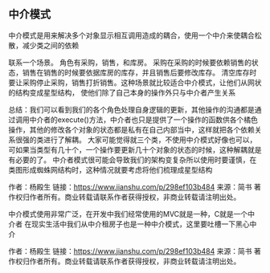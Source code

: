 ## 中介模式

中介模式是用来解决多个对象显示相互调用造成的耦合，使用一个中介来使耦合松散，减少类之间的依赖

联系一个场景。
角色有采购，销售，和库房。
采购在采购的时候要依赖销售的状态，销售在销售的时候要依据库房的库存，并且销售后要修改库存。
清空库存时要让采购停止采购，销售打折销售。这种场景就比较适合中介模式，让他们从网状的结构变成星型结构，
使他们除了自己本身的操作外只与中介者产生关系

总结：我们可以看到我们的各个角色处理自身逻辑的更新，其他操作的沟通都是通过调用中介者的execute()方法，中介者也只是提供了一个操作的函数供各个橘色操作，其他的修改各个对象的状态都是私有在自己内部当中，这样就把各个依赖关系很强的类进行了解耦。
大家可能觉得就三个类，不使用中介模式好像也可以，可如果当类型有几十个，一个操作要更新几十个对象的状态的时候，这种解耦就是有必要的了。
中介者模式很可能会导致我们的架构变复杂所以使用时要谨慎，在类图形成蜘蛛网结构时，这种情况就要考虑将他们梳理成星型结构

作者：杨殿生
链接：https://www.jianshu.com/p/298ef103b484
来源：简书
著作权归作者所有。商业转载请联系作者获得授权，非商业转载请注明出处。

中介模式使用非常广泛，在开发中我们经常使用的MVC就是一种，C就是一个中介者
在现实生活中我们从中介租房子也是一种中介模式，这里要吐槽一下黑心中介

作者：杨殿生
链接：https://www.jianshu.com/p/298ef103b484
来源：简书
著作权归作者所有。商业转载请联系作者获得授权，非商业转载请注明出处。